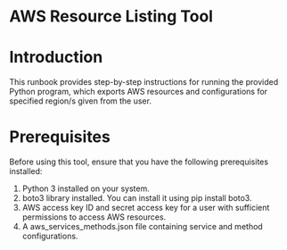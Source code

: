 
# AWS Resource Listing Tool
# Introduction
This runbook provides step-by-step instructions for running the provided Python program, which exports AWS resources and configurations for specified region/s given from the user.

# Prerequisites
Before using this tool, ensure that you have the following prerequisites installed:

1. Python 3 installed on your system.
2. boto3 library installed. You can install it using pip install boto3.
3. AWS access key ID and secret access key for a user with sufficient permissions to access AWS resources.
4. A aws_services_methods.json file containing service and method configurations.
